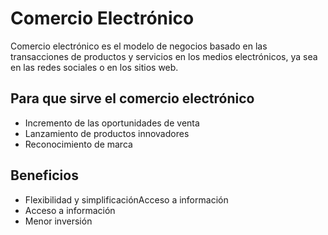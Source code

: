 # Comercio Electrónico

Comercio electrónico es el modelo de negocios basado en las transacciones de productos y servicios en los medios electrónicos, ya sea en las redes sociales o en los sitios web.

## Para que sirve el comercio electrónico

 * Incremento de las oportunidades de venta
 * Lanzamiento de productos innovadores
 * Reconocimiento de marca

 ## Beneficios
 * Flexibilidad y simplificaciónAcceso a información
 * Acceso a información
 * Menor inversión